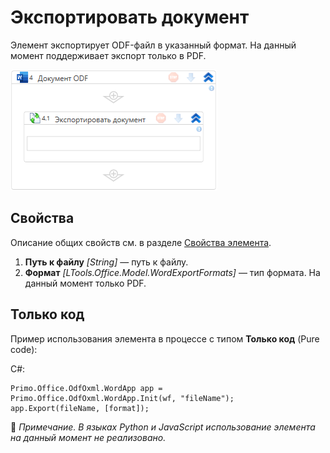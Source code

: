 # Экспортировать документ

Элемент экспортирует ODF-файл в указанный формат. На данный момент поддерживает экспорт только в PDF. 

![](<../../../../.gitbook/assets1/windows_items/odf-export.png>)



## Свойства

Описание общих свойств см. в разделе [Свойства элемента](https://docs.primo-rpa.ru/primo-rpa/primo-studio/process/elements#svoistva-elementa).

1. **Путь к файлу** *[String]* — путь к файлу.
2. **Формат** *[LTools.Office.Model.WordExportFormats]* — тип формата. На данный момент только PDF. 


## Только код
Пример использования элемента в процессе с типом **Только код** (Pure code):

C#:  
```
Primo.Office.OdfOxml.WordApp app = Primo.Office.OdfOxml.WordApp.Init(wf, "fileName");
app.Export(fileName, [format]);
```

:small_orange_diamond: *Примечание. В языках Python и JavaScript использование элемента на данный момент не реализовано.*
